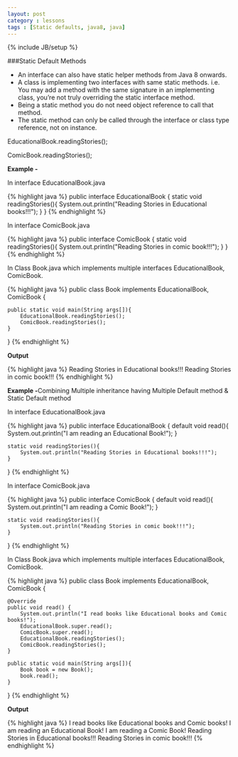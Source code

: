 ```yaml
---
layout: post
category : lessons
tags : [Static defaults, java8, java]
---
```

{% include JB/setup %}

###Static Default Methods 
- An interface can also have static helper methods from Java 8 onwards.
- A class is implementing two interfaces with same static methods. i.e. You may add a method with the same signature in an implementing class, you’re not truly overriding the static interface method. 
- Being a static method you do not need object reference to call that method.
- The static method can only be called through the interface or class type reference, not on instance.
<p>EducationalBook.readingStories();</p>
<p>ComicBook.readingStories();</p>


<p><strong>Example -</strong></p>
<p>In interface EducationalBook.java</p>
{% highlight java %}
public interface EducationalBook {
   static void readingStories(){
        System.out.println("Reading Stories in Educational books!!!");
    }
}
{% endhighlight %}

<p>In interface ComicBook.java</p>
{% highlight java %}
public interface ComicBook {
   static void readingStories(){
        System.out.println("Reading Stories in comic book!!!");
    }
}
{% endhighlight %}

<p>In Class Book.java which implements multiple interfaces EducationalBook, ComicBook.</p>
{% highlight java %}
public class Book implements EducationalBook, ComicBook {

    public static void main(String args[]){
        EducationalBook.readingStories();
        ComicBook.readingStories();
    }
}
{% endhighlight %}

<p><strong>Output</strong></p>
{% highlight java %}
Reading Stories in Educational books!!!
Reading Stories in comic book!!!
{% endhighlight %}


<p><strong>Example -</strong>Combining Multiple inheritance having Multiple Default method & Static Default method</p>
<p>In interface EducationalBook.java</p>
{% highlight java %}
public interface EducationalBook {
    default void read(){
        System.out.println("I am reading an Educational Book!");
    }

    static void readingStories(){
        System.out.println("Reading Stories in Educational books!!!");
    }
}
{% endhighlight %}

<p>In interface ComicBook.java</p>
{% highlight java %}
public interface ComicBook {
    default void read(){
        System.out.println("I am reading a Comic Book!");
    }

    static void readingStories(){
        System.out.println("Reading Stories in comic book!!!");
    }
}
{% endhighlight %}

<p>In Class Book.java which implements multiple interfaces EducationalBook, ComicBook.</p>
{% highlight java %}
public class Book implements EducationalBook, ComicBook {

    @Override
    public void read() {
        System.out.println("I read books like Educational books and Comic books!");
        EducationalBook.super.read();
        ComicBook.super.read();
        EducationalBook.readingStories();
        ComicBook.readingStories();
    }

    public static void main(String args[]){
        Book book = new Book();
        book.read();
    }
}
{% endhighlight %}

<p><strong>Output</strong></p>
{% highlight java %}
I read books like Educational books and Comic books!
I am reading an Educational Book!
I am reading a Comic Book!
Reading Stories in Educational books!!!
Reading Stories in comic book!!!
{% endhighlight %}
